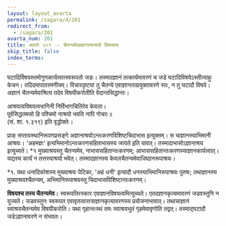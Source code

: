 ```yaml
---
layout: layout_avarta
permalink: /sagara/4/201
redirect_from:
  - /sagara/201
avarta_num: 201
title: आवर्तः २०१ -- चैतन्यमेवाज्ञानस्याश्रयो विषयश्च
skip_title: false
index_terms: 
---
```


घटादिर्विषयस्तमोगुणकार्यत्वात्स्वरूपतो जडः। तस्मादज्ञानं तत्कार्यमावरणं च जडे घटादिविषयेऽस्तीत्याहुः केचन। तदिदमापातरमणीयम्। विचारदृष्ट्या तु चैतन्ये
एवाज्ञानतत्प्रयुक्तावरणे स्तः, न तु घटादौ विषये। अज्ञानं चैतन्यमेवाश्रित्य
तदेव विषयीकरोतीति वेदान्तसिद्धान्तः।

आश्रयत्वविषयत्वभागिनी निर्विभागचितिरेव केवला।  
पूर्वसिद्धतमसो हि पश्चिमो नाश्रयो भवति नापि गोचरः॥  
(सं. शा. १.३१९) इति वृद्धोक्तेः।

प्राक् सप्तावस्थानिरूपणप्रसङ्गे अज्ञानाश्रयोऽन्तःकरणविशिष्टचिदाभास
इत्युक्तम्। स चाज्ञानस्याभिमानी आश्रयः। 'अहमज्ञः' इत्यभिमानोऽन्तःकरणसहिताभासस्य जायते इति यावत्। तस्मादाभासोऽज्ञानाश्रय इत्युच्यते।
*१ मुख्याश्रयस्तु चैतन्यमेव, नाभाससहितान्तःकरणम्; आभाससहितान्तःकरणस्याज्ञानकार्यत्वात्। यद्यस्य कार्यं न तत्तस्याश्रयो भवेत्। तस्मादज्ञानस्य केवलचैतन्यमेवाधिष्ठानरूपाश्रयः।

<div class="footnote" markdown="1">
*१. यथा धनादिकोशस्य मुख्याश्रयः पेटिका, 'अहं धनी' इत्यादौ धनस्याभिमानिरूपाश्रयः
पुरुषः; तथाज्ञानस्य मुख्याश्रयश्चैतन्यम्, अभिमानिरूपाश्रयस्तु चिदाभासविशिष्टान्तःकरणम्।
</div>

**विषयश्च तस्य चैतन्यमेव**। स्वरूपतिरस्कार एवाज्ञानविषयत्वमित्युच्यते। एतदज्ञानकृत्यमावरणं जडवस्तुनि न युज्यते। जडवस्तुनः स्वरूपत
एवावृतत्वात्तत्राज्ञानकृत्यावरणस्य प्रयोजनाभावात्। तथाचाज्ञानं स्वाश्रयचैतन्यमेव
विषयीकरोति। यथा गृहान्तःस्थं तमः स्वाश्रयभूतं गृहमेवावृणोति तद्वत्।
तस्माद्घटादौ जडेऽज्ञानावरणे न संभवतः।
